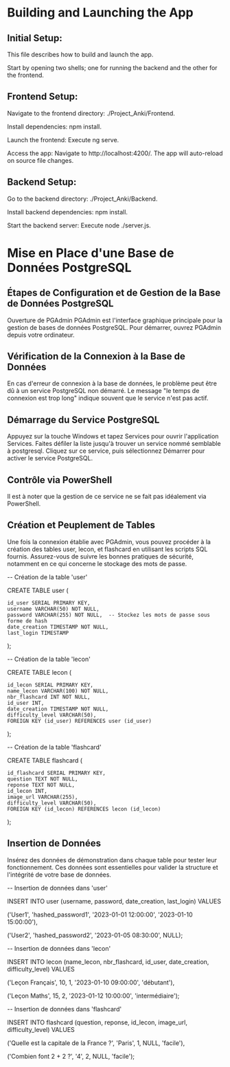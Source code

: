 # Building and Launching the App

## Initial Setup:

This file describes how to build and launch the app. 

Start by opening two shells; one for running the backend and the other for the frontend.

## Frontend Setup:

Navigate to the frontend directory: ./Project_Anki/Frontend.

Install dependencies: npm install.

Launch the frontend: Execute ng serve.

Access the app: Navigate to http://localhost:4200/. The app will auto-reload on source file changes.

## Backend Setup:

Go to the backend directory: ./Project_Anki/Backend.

Install backend dependencies: npm install.

Start the backend server: Execute node ./server.js.

# Mise en Place d'une Base de Données PostgreSQL


## Étapes de Configuration et de Gestion de la Base de Données PostgreSQL

Ouverture de PGAdmin
PGAdmin est l'interface graphique principale pour la gestion de bases de données PostgreSQL.
Pour démarrer, ouvrez PGAdmin depuis votre ordinateur.

## Vérification de la Connexion à la Base de Données

En cas d'erreur de connexion à la base de données, le problème peut être dû à un service PostgreSQL non démarré.
Le message "le temps de connexion est trop long" indique souvent que le service n'est pas actif.

## Démarrage du Service PostgreSQL

Appuyez sur la touche Windows et tapez Services pour ouvrir l'application Services.
Faites défiler la liste jusqu'à trouver un service nommé semblable à postgresql.
Cliquez sur ce service, puis sélectionnez Démarrer pour activer le service PostgreSQL.

## Contrôle via PowerShell

Il est à noter que la gestion de ce service ne se fait pas idéalement via PowerShell.

## Création et Peuplement de Tables

Une fois la connexion établie avec PGAdmin, vous pouvez procéder à la création des tables user, lecon, et flashcard en utilisant les scripts SQL fournis.
Assurez-vous de suivre les bonnes pratiques de sécurité, notamment en ce qui concerne le stockage des mots de passe.


-- Création de la table 'user'

CREATE TABLE user (

    id_user SERIAL PRIMARY KEY,
    username VARCHAR(50) NOT NULL,
    password VARCHAR(255) NOT NULL,  -- Stockez les mots de passe sous forme de hash
    date_creation TIMESTAMP NOT NULL,
    last_login TIMESTAMP
);

-- Création de la table 'lecon'

CREATE TABLE lecon (

    id_lecon SERIAL PRIMARY KEY,
    name_lecon VARCHAR(100) NOT NULL,
    nbr_flashcard INT NOT NULL,
    id_user INT,
    date_creation TIMESTAMP NOT NULL,
    difficulty_level VARCHAR(50),
    FOREIGN KEY (id_user) REFERENCES user (id_user)
);

-- Création de la table 'flashcard'

CREATE TABLE flashcard (

    id_flashcard SERIAL PRIMARY KEY,
    question TEXT NOT NULL,
    reponse TEXT NOT NULL,
    id_lecon INT,
    image_url VARCHAR(255),
    difficulty_level VARCHAR(50),
    FOREIGN KEY (id_lecon) REFERENCES lecon (id_lecon)
);


## Insertion de Données

Insérez des données de démonstration dans chaque table pour tester leur fonctionnement.
Ces données sont essentielles pour valider la structure et l'intégrité de votre base de données.


-- Insertion de données dans 'user'

INSERT INTO user (username, password, date_creation, last_login) VALUES 

('User1', 'hashed_password1', '2023-01-01 12:00:00', '2023-01-10 15:00:00'),

('User2', 'hashed_password2', '2023-01-05 08:30:00', NULL);



-- Insertion de données dans 'lecon'

INSERT INTO lecon (name_lecon, nbr_flashcard, id_user, date_creation, difficulty_level) VALUES 

('Leçon Français', 10, 1, '2023-01-10 09:00:00', 'débutant'),

('Leçon Maths', 15, 2, '2023-01-12 10:00:00', 'intermédiaire');



-- Insertion de données dans 'flashcard'

INSERT INTO flashcard (question, reponse, id_lecon, image_url, difficulty_level) VALUES 

('Quelle est la capitale de la France ?', 'Paris', 1, NULL, 'facile'),

('Combien font 2 + 2 ?', '4', 2, NULL, 'facile');

